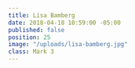```yaml
---
title: Lisa Bamberg
date: 2018-04-18 10:59:00 -05:00
published: false
position: 25
image: "/uploads/lisa-bamberg.jpg"
class: Mark 3
---
```


